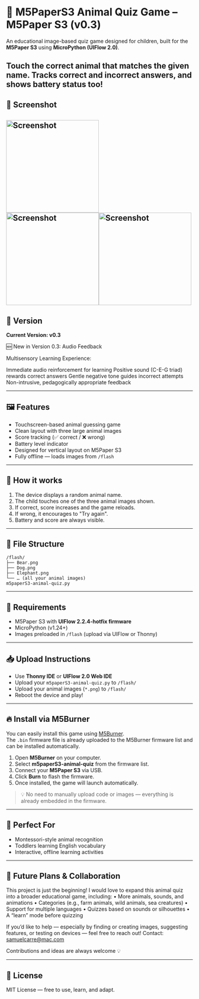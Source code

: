 # 🐾 M5PaperS3 Animal Quiz Game  – M5Paper S3 (v0.3)

An educational image-based quiz game designed for children, built for the **M5Paper S3** using **MicroPython (UIFlow 2.0)**.

Touch the correct animal that matches the given name. Tracks correct and incorrect answers, and shows battery status too!
---
## 📸 Screenshot

<img src="Sources/Readme/v0.2/screen2_01.png" alt="Screenshot" width="250"/> <img src="Sources/Readme/v0.2/screen2_02.png" alt="Screenshot" width="250"/><img src="Sources/Readme/v0.2/screen2_03.png" alt="Screenshot" width="250"/>
---

## 🚧 Version

**Current Version: v0.3**

🆕 New in Version 0.3: Audio Feedback

Multisensory Learning Experience:

Immediate audio reinforcement for learning
Positive sound (C-E-G triad) rewards correct answers
Gentle negative tone guides incorrect attempts
Non-intrusive, pedagogically appropriate feedback

---

## 🖼️ Features

- Touchscreen-based animal guessing game
- Clean layout with three large animal images
- Score tracking (✅ correct / ❌ wrong)
- Battery level indicator
- Designed for vertical layout on M5Paper S3
- Fully offline — loads images from `/flash`

---

## 🧠 How it works

1. The device displays a random animal name.
2. The child touches one of the three animal images shown.
3. If correct, score increases and the game reloads.
4. If wrong, it encourages to "Try again".
5. Battery and score are always visible.

---

## 📂 File Structure

```
/flash/
├── Bear.png
├── Dog.png
├── Elephant.png
└── … (all your animal images)
m5paperS3-animal-quiz.py
```

---

## 🔧 Requirements

- M5Paper S3 with **UIFlow 2.2.4-hotfix firmware**
- MicroPython (v1.24+)
- Images preloaded in `/flash` (upload via UIFlow or Thonny)

---

## 📥 Upload Instructions

- Use **Thonny IDE** or **UIFlow 2.0 Web IDE**
- Upload your `m5paperS3-animal-quiz.py` to `/flash/`
- Upload your animal images (`*.png`) to `/flash/`
- Reboot the device and play!

---

## 🔥 Install via M5Burner

You can easily install this game using [M5Burner](https://shop.m5stack.com/pages/download).  
The `.bin` firmware file is already uploaded to the M5Burner firmware list and can be installed automatically.

1. Open **M5Burner** on your computer.  
2. Select **m5paperS3-animal-quiz** from the firmware list.  
3. Connect your **M5Paper S3** via USB.  
4. Click **Burn** to flash the firmware.  
5. Once installed, the game will launch automatically.

> 💡 No need to manually upload code or images — everything is already embedded in the firmware.

---

## 👶 Perfect For

- Montessori-style animal recognition
- Toddlers learning English vocabulary
- Interactive, offline learning activities

---


## 🚧 Future Plans & Collaboration

This project is just the beginning!
I would love to expand this animal quiz into a broader educational game, including:
	•	More animals, sounds, and animations
	•	Categories (e.g., farm animals, wild animals, sea creatures)
	•	Support for multiple languages
	•	Quizzes based on sounds or silhouettes
	•	A “learn” mode before quizzing

If you’d like to help — especially by finding or creating images, suggesting features, or testing on devices — feel free to reach out!
Contact: samuelcarre@mac.com

Contributions and ideas are always welcome 💡

---

## 📄 License

MIT License — free to use, learn, and adapt.
